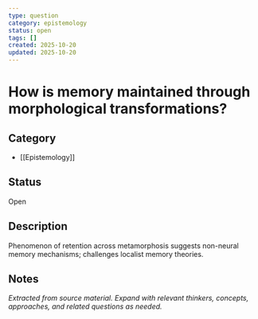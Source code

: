 ```yaml
---
type: question
category: epistemology
status: open
tags: []
created: 2025-10-20
updated: 2025-10-20
---
```


# How is memory maintained through morphological transformations?

## Category

- [[Epistemology]]

## Status

Open

## Description

Phenomenon of retention across metamorphosis suggests non-neural memory mechanisms; challenges localist memory theories.

## Notes

*Extracted from source material. Expand with relevant thinkers, concepts, approaches, and related questions as needed.*
